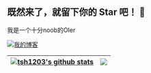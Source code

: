 ## 既然来了，就留下你的 Star 吧！ 👋

我是一个十分noob的OIer

[![我的博客](https://img.shields.io/badge/my_blog-我的博客-8A2BE2)](https://tsh1203.github.io)

<!--
**yutian81/yutian81** is a ✨ _special_ ✨ repository because its `README.md` (this file) appears on your GitHub profile.

Here are some ideas to get you started:

- 🔭 I’m currently working on ...
- 🌱 I’m currently learning ...
- 👯 I’m looking to collaborate on ...
- 🤔 I’m looking for help with ...
- 💬 Ask me about ...
- 📫 How to reach me: ...
- 😄 Pronouns: ...
- ⚡ Fun fact: ...
-->

| <a href="https://github.com/tsh1203"><img align="center" src="https://github-readme-stats.vercel.app/api?username=tsh1203&show_icons=true&hide=contribs&theme=ambient_gradient&hide_border=true" alt="tsh1203's github stats" /></a> | <a href="https://github.com/tsh1203"><img align="center" src="https://github-readme-stats.vercel.app/api/top-langs/?username=tsh1203&layout=compact&theme=ambient_gradient&hide_border=true" /></a> |
| ------------- | ------------- |


